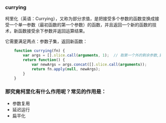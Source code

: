 ### currying 
柯里化（英语：Currying），又称为部分求值，是把接受多个参数的函数变换成接受一个单一参数（最初函数的第一个参数）的函数，并且返回一个新的函数的技术，新函数接受余下参数并返回运算结果。

它需要满足两点：参数子集，返回新函数：

```js
    function currying(fn) {
        var args = [].slice.call(arguments, 1);  // 取第一个外的剩余参数,到下标1结束，注意两个 arguments 是不一样的，各属于对应的函数形参，arguments 跟着函数走
        return function() {
            var newArgs = args.concat([].slice.call(arguments));
            return fn.apply(null, newArgs);
        }
    }
```

### 那究竟柯里化有什么作用呢？常见的作用是：

- 参数复用
- 延迟运行
- 扁平化